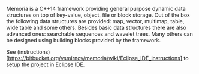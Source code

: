 Memoria is a C++14 framework providing general purpose dynamic data structures on top of key-value, object, file or block storage. Out of the box the following data structures are provided: map, vector, multimap, table, wide table and some others. Besides basic data structures there are also advanced ones: searchable sequences and wavelet trees. Many others can be designed using building blocks provided by the framework.


See (instructions)[https://bitbucket.org/vsmirnov/memoria/wiki/Eclipse_IDE_instructions] to setup the project in Eclipse IDE. 